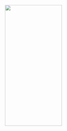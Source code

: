 <img src = "https://user-images.githubusercontent.com/92036498/180241876-49155a72-675a-48de-a88f-e898d92eb899.png" width = "190" height = "400"/>

